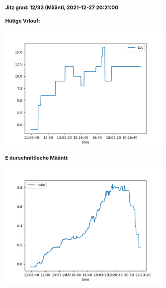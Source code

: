 ### Jitz grad: 12/33 (Määnti, 2021-12-27 20:21:00

### Hütige Vrlouf:
![Graph](Today.png)

### E durschnittleche Määnti:
![Graph](Määnti.png)